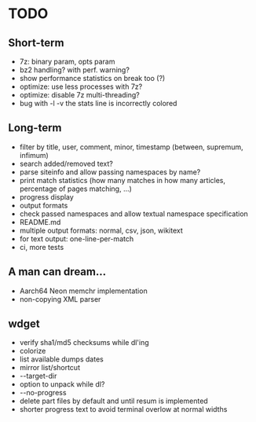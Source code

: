 # TODO

## Short-term
- 7z: binary param, opts param
- bz2 handling? with perf. warning?
- show performance statistics on break too (?)
- optimize: use less processes with 7z?
- optimize: disable 7z multi-threading?
- bug with -l -v the stats line is incorrectly colored

## Long-term
- filter by title, user, comment, minor, timestamp (between, supremum, infimum)
- search added/removed text?
- parse siteinfo and allow passing namespaces by name?
- print match statistics (how many matches in how many articles, percentage of pages matching, ...)
- progress display
- output formats
- check passed namespaces and allow textual namespace specification
- README.md
- multiple output formats: normal, csv, json, wikitext
- for text output: one-line-per-match
- ci, more tests

## A man can dream...
- Aarch64 Neon memchr implementation
- non-copying XML parser

## wdget
- verify sha1/md5 checksums while dl'ing
- colorize
- list available dumps dates
- mirror list/shortcut
- --target-dir
- option to unpack while dl?
- --no-progress
- delete part files by default and until resum is implemented
- shorter progress text to avoid terminal overlow at normal widths
